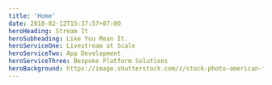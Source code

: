 ```yaml
---
title: 'Home'
date: 2018-02-12T15:37:57+07:00
heroHeading: Stream It
heroSubheading: Like You Mean It.
heroServiceOne: Livestream at Scale
heroServiceTwo: App Development
heroServiceThree: Bespoke Platform Solutions
heroBackground: https://image.shutterstock.com/z/stock-photo-american-football-player-jumps-and-catches-the-ball-in-flight-in-professional-sport-stadium-1021023313.jpg
---
```

